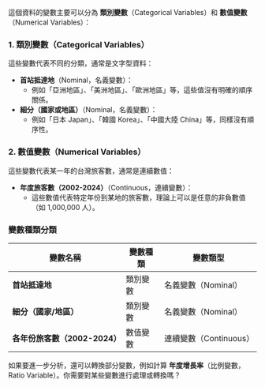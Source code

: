 這個資料的變數主要可以分為 **類別變數**（Categorical Variables）和 **數值變數**（Numerical Variables）：  

### **1. 類別變數（Categorical Variables）**
這些變數代表不同的分類，通常是文字型資料：
- **首站抵達地**（Nominal，名義變數）：  
  - 例如「亞洲地區」、「美洲地區」、「歐洲地區」等，這些值沒有明確的順序關係。
- **細分（國家或地區）**（Nominal，名義變數）：  
  - 例如「日本 Japan」、「韓國 Korea」、「中國大陸 China」等，同樣沒有順序性。

### **2. 數值變數（Numerical Variables）**
這些變數代表某一年的台灣旅客數，通常是連續數值：
- **年度旅客數（2002-2024）**（Continuous，連續變數）：  
  - 這些數值代表特定年份到某地的旅客數，理論上可以是任意的非負數值（如 1,000,000 人）。  

### **變數種類分類**
| 變數名稱   | 變數種類 | 變數類型 |
|-----------|---------|---------|
| **首站抵達地** | 類別變數 | 名義變數（Nominal） |
| **細分（國家/地區）** | 類別變數 | 名義變數（Nominal） |
| **各年份旅客數（2002-2024）** | 數值變數 | 連續變數（Continuous） |

如果要進一步分析，還可以轉換部分變數，例如計算 **年度增長率**（比例變數，Ratio Variable）。你需要對某些變數進行處理或轉換嗎？